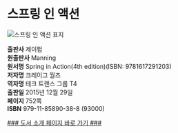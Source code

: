   
# 스프링 인 액션
  
 ![스프링 인 액션 표지](http://image.yes24.com/momo/TopCate676/MidCate001/67509460.jpg)
  
**출판사** 제이펍  
**원출판사** Manning  
**원서명** Spring in Action(4th edition)(ISBN: 9781617291203)  
**저자명** 크레이그 월즈  
**역자명** 테크 트랜스 그룹 T4  
**출판일** 2015년 12월 29일  
**페이지** 752쪽  
**ISBN** 979-11-85890-38-8 (93000)  

[### 도서 소개 페이지 바로 가기 ###](http://jpub.tistory.com/539)  


